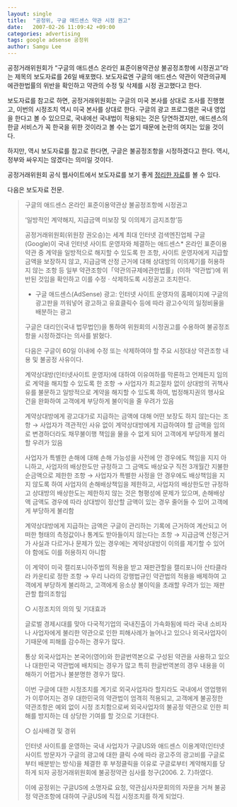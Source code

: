 ```yaml
---
layout: single
title:  "공정위, 구글 애드센스 약관 시정 권고"
date:   2007-02-26 11:09:42 +09:00
categories: advertising
tags: google adsense 공정위
author: Samgu Lee
---
```

공정거래위원회가 &#8220;구글의 애드센스 온라인 표준이용약관상 불공정조항에 시정권고&#8221;라는 제목의 보도자료를 26일 배포했다. 보도자료엔 구글의 애드센스 약관이 약관의규제에관한법률의 위반을 확인하고 약관의 수정 및 삭제를 시정 권고했다고 한다.

보도자료를 참고로 하면, 공정거래위원회는 구글의 미국 본사를 상대로 조사를 진행했고, 이번의 시정조치 역시 미국 본사를 상대로 한다. 구글의 광고 프로그램은 국내 영업을 한다고 볼 수 있으므로, 국내에선 국내법이 적용되는 것은 당연하겠지만, 애드센스의 한글 서비스가 꼭 한국을 위한 것이라고 볼 수는 없기 때문에 논란의 여지는 있을 것이다.

하지만, 역시 보도자료를 참고로 한다면, 구글은 불공정조항을 시정하겠다고 한다. 역시, 정부와 싸우지는 않겠다는 의미일 것이다.

공정거래위원회 공식 웹사이트에서 보도자료를 보기 좋게 [정리한 자료](http://ftc.korea.kr/ftc/jsp/ftc1_branch.jsp?_action=news_view&#038;_property=p_sec_4&#038;_id=155179373)를 볼 수 있다.

다음은 보도자료 전문.

> 구글의 애드센스 온라인 표준이용약관상 불공정조항에 시정권고
>
> &#8216;일방적인 계약해지, 지급금액 미보장 및 이의제기 금지조항&#8217;등
>
> 공정거래위원회(위원장 권오승)는 세계 최대 인터넷 검색엔진업체 구글(Google)이 국내 인터넷 사이트 운영자와 체결하는 애드센스* 온라인 표준이용약관 중 계약을 일방적으로 해지할 수 있도록 한 조항, 사이트 운영자에게 지급할 금액을 보장하지 않고, 지급금액 산정 근거에 대해 상대방의 이의제기를 허용하지 않는 조항 등 일부 약관조항이「약관의규제에관한법률」(이하 &#8216;약관법&#8217;)에 위반된 것임을 확인하고 이를 수정ㆍ삭제하도록 시정권고 조치한다.
>
> * 구글 애드센스(AdSense) 광고: 인터넷 사이트 운영자의 홈페이지에 구글의 광고판을 끼워넣어 광고하고 유효클릭수 등에 따라 광고수익의 일정비율을 배분하는 광고
>
> 구글은 대리인(국내 법무법인)을 통하여 위원회의 시정권고를 수용하여 불공정조항을 시정하겠다는 의사를 밝혔다.
>
> 다음은 구글이 60일 이내에 수정 또는 삭제하여야 할 주요 시정대상 약관조항 내용 및 불공정 사유이다.
>
> 계약상대방(인터넷사이트 운영자)에 대하여 이유여하를 막론하고 언제든지 임의로 계약을 해지할 수 있도록 한 조항 → 사업자가 최고절차 없이 상대방의 귀책사유를 불문하고 일방적으로 계약을 해지할 수 있도록 하여, 법정해지권의 행사요건을 완화하여 고객에게 부당하게 불이익을 줄 우려가 있음
>
> 계약상대방에게 광고대가로 지급하는 금액에 대해 어떤 보장도 하지 않는다는 조항 → 사업자가 객관적인 사유 없이 계약상대방에게 지급하여야 할 금액을 임의로 변경하더라도 채무불이행 책임을 물을 수 없게 되어 고객에게 부당하게 불리할 우려가 있음
>
> 사업자가 특별한 손해에 대해 손해 가능성을 사전에 안 경우에도 책임을 지지 아니하고, 사업자의 배상한도만 규정하고 그 금액도 배상요구 직전 3개월간 지불한 순금액으로 제한한 조항 → 사업자가 특별한 사정을 안 경우에도 배상책임을 지지 않도록 하여 사업자의 손해배상책임을 제한하고, 사업자의 배상한도만 규정하고 상대방의 배상한도는 제한하지 않는 것은 형평성에 문제가 있으며, 손해배상액 금액도 경우에 따라 상대방이 정산할 금액이 있는 경우 줄어들 수 있어 고객에게 부당하게 불리함
>
> 계약상대방에게 지급하는 금액은 구글이 관리하는 기록에 근거하여 계산되고 어떠한 형태의 측정값이나 통계도 받아들이지 않는다는 조항 → 지급금액 산정근거가 사실과 다르거나 문제가 있는 경우에는 계약상대방이 이의를 제기할 수 있어야 함에도 이를 허용하지 아니함
>
> 이 계약이 미국 캘리포니아주법의 적용을 받고 재판관할을 캘리포니아 산타클라라 카운티로 정한 조항 → 우리 나라의 강행법규인 약관법의 적용을 배제하여 고객에게 부당하게 불리하고, 고객에게 응소상 불이익을 초래할 우려가 있는 재판관할 합의조항임
>
> ○ 시정조치의 의의 및 기대효과
>
> 글로벌 경제시대를 맞아 다국적기업의 국내진출이 가속화됨에 따라 국내 소비자나 사업자에게 불리한 약관으로 인한 피해사례가 늘어나고 있으나 외국사업자이기때문에 피해를 감수하는 경우가 많다.
>
> 통상 외국사업자는 본국어(영어)와 한글번역본으로 구성된 약관을 사용하고 있으나 대한민국 약관법에 배치되는 경우가 많고 특히 한글번역본의 경우 내용을 이해하기 어렵거나 불분명한 경우가 많다.
>
> 이번 구글에 대한 시정조치를 계기로 외국사업자라 할지라도 국내에서 영업행위가 이루어지는 경우 대한민국의 약관법이 엄격히 적용되고, 고객에게 불공정한 약관조항은 예외 없이 시정 조치함으로써 외국사업자의 불공정 약관으로 인한 피해를 방지하는 데 상당한 기여를 할 것으로 기대한다.
>
> ○ 심사배경 및 경위
>
> 인터넷 사이트를 운영하는 국내 사업자가 구글US와 애드센스 이용계약(인터넷 사이트 방문자가 구글의 광고에 대한 클릭 수에 따라 광고주의 광고비를 구글로부터 배분받는 방식)을 체결한 후 부정클릭을 이유로 구글로부터 계약해지를 당하게 되자 공정거래위원회에 불공정약관 심사를 청구(2006. 2. 7.)하였다.
>
> 이에 공정위는 구글US에 소명자료 요청, 약관심사자문회의의 자문을 거쳐 불공정 약관조항에 대하여 구글US에 직접 시정조치를 하게 되었다.
